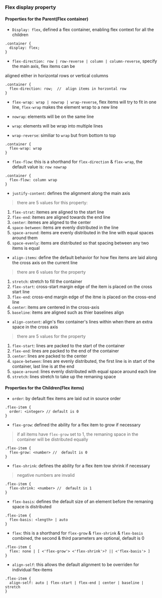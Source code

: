 ### Flex display property

#### Properties for the Parent(Flex container)

- `Display: flex`, defined a flex container, enabling flex context for all the children
```
.container {
  display: flex;
}
```

- `flex-direction: row | row-reverse | column | column-reverse`, specify the main axis, flex items can be

aligned either in horizontal rows or vertical columns 
``` 
.container {
  flex-direction: row;  //  align items in horzontal row
}
```
- `flex-wrap: wrap | nowrap | wrap-reverse`, flex items will try to fit in one line, `flex-wrap` makes
the element wrap to a new line

- `nowrap`: elements will be on the same line
- `wrap`: elements will be wrap into multiple lines
- `wrap-reverse`: similiar to `wrap` but from bottom to top

```
.container {
  flex-wrap: wrap
}
```

- `flex-flow`: this is a shorthand for `flex-direction` & `flex-wrap`, the default value is: `row nowrap`
```
.container {
  flex-flow: column wrap
}
```

- `justify-content`: defines the alignment along the main axis
> there are 5 values for this property:
1. `flex-strat`: itemes are aligned to the start line 
2. `flex-end`: itemes are aligned towards the end line 
3. `center`: itemes are aligned to the center 
4. `space-between`: items are evenly distributed in the line
5. `space-around`: items are evenly distributed in the line with equal spaces around them
6. `space-evenly`: items are distributed so that spacing between any two items is equal


- `align-items`: define the default behavior for how flex items are laid along the cross axis on the current line
> there are 6 values for the property
1. `stretch`: stretch to fill the container
2. `flex-start`: cross-start margin edge of the item is placed on the cross start line
3. `flex-end`: cross-end margin edge of the itme is placed on the cross-end line 
4. `center`: items are centered in the cross-axis
5. `baseline`: items are aligned such as thier baselines align 

- `align-content`: align's flex container's lines within when there an extra space in the cross axis
> there are 5 values for the property
1. `flex-start`: lines are packed to the start of the container 
2. `flex-end`: lines are packed to the end of the container 
3. `center`: lines are packed to the center
4. `space-between`: lines are evenly distributed, the first line is in start of the container, last line is at the end
5. `space-around`: lines evenly distributed with equal space around each line
6. `stretch`: lines stretch to take up the remaning space 


#### Properties for the Children(Flex items)
- `order`: by default flex items are laid out in source order

```
.flex-item {
  order: <integer> // default is 0
}
```

- `flex-grow`: defined the ability for a flex item to grow if necessary

> if all items have `flex-grow` set to 1, the remaning space in the container will be distributed equally
```
.flex-item {
  flex-grow: <number> //  default is 0
}
```

- `flex-shrink`: defines the ability for a flex item tow shrink if necessary

> negative numbers are invalid

```
.flex-item {
  flex-shrink: <number> //  default is 1
}
```

- `flex-basis`: defines the default size of an element before the remaning space is distributed

```
.flex-item {
  flex-basis: <length> | auto
}
```

- `flex`: this is a shorthand for `flex-grow` & `flex-shrink` & `flex-basis` combined, the second & third parameters are optional, default is 0

```
.flex-item {
  flex: none | [ <'flex-grow'> <'flex-shrink'>? || <'flex-basis'> ]
}
```

- `align-self`: this allows the default alignment to be overriden for individual flex-items

```
.flex-item {
  align-self: auto | flex-start | flex-end | center | baseline | stretch
}
```